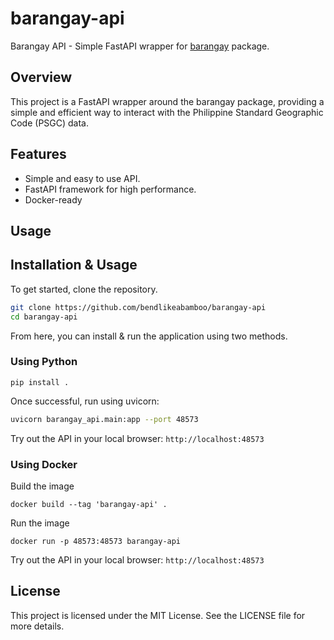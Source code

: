 # barangay-api
Barangay API - Simple FastAPI wrapper for [barangay](https://pypi.org/project/barangay/)
package.

## Overview

This project is a FastAPI wrapper around the barangay package, providing a simple and
efficient way to interact with the Philippine Standard Geographic Code (PSGC) data.

## Features

- Simple and easy to use API.
- FastAPI framework for high performance.
- Docker-ready

## Usage

## Installation & Usage
To get started, clone the repository.

```bash
git clone https://github.com/bendlikeabamboo/barangay-api
cd barangay-api
```
From here, you can install & run the application using two methods.
### Using Python
```
pip install .
```
Once successful, run using uvicorn:
```bash
uvicorn barangay_api.main:app --port 48573
```

Try out the API in your local browser: `http://localhost:48573`

### Using Docker
Build the image
```
docker build --tag 'barangay-api' .
```

Run the image
```
docker run -p 48573:48573 barangay-api
```
Try out the API in your local browser: `http://localhost:48573`

## License

This project is licensed under the MIT License. See the LICENSE file for more details.